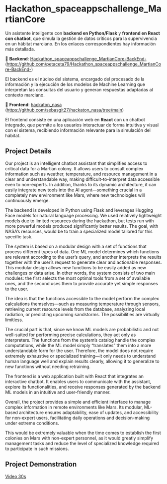 # Hackathon_spaceappschallenge_MartianCore

Un asistente inteligente con **backend en Python/Flask** y **frontend en React con chatbot**, que simula la gestión de datos críticos para la supervivencia en un hábitat marciano. En los enlaces correspondientes hay información más detallada.

🔹 **Backend**: [Hackathon_spaceappschallenge_MartianCore-BackEnd-](https://github.com/petaceta79/Hackathon_spaceappschallenge_MartianCore-BackEnd-) (https://github.com/petaceta79/Hackathon_spaceappschallenge_MartianCore-BackEnd-)

El backend es el núcleo del sistema, encargado del procesado de la información y la ejecución de los modelos de Machine Learning que interpretan las consultas del usuario y generan respuestas adaptadas al contexto marciano.  

🔹 **Frontend**: [hackaton_nasa](https://github.com/sebasgit27/hackaton_nasa/tree/main) (https://github.com/sebasgit27/hackaton_nasa/tree/main)

El frontend consiste en una aplicación web en **React** con un chatbot integrado, que permite a los usuarios interactuar de forma intuitiva y visual con el sistema, recibiendo información relevante para la simulación del hábitat.  

## Project Details

Our project is an intelligent chatbot assistant that simplifies access to critical data for a Martian colony. It allows users to consult complex information such as weather, temperature, and resource management in a clear and understandable way, making difficult-to-interpret data accessible even to non-experts. In addition, thanks to its dynamic architecture, it can easily integrate new tools into the AI agent—something crucial in a completely new environment like Mars, where new technologies will continuously emerge.

The backend is developed in Python using Flask and leverages Hugging Face models for natural language processing. We used relatively lightweight models due to limited resources during the hackathon, but tests run with more powerful models produced significantly better results. The goal, with NASA’s resources, would be to train a specialized model tailored for this specific task.

The system is based on a modular design with a set of functions that process different types of data. One ML model determines which functions are relevant according to the user’s query, and another interprets the results together with the user’s request to generate clear and actionable responses. This modular design allows new functions to be easily added as new challenges or data arise.
In other words, the system consists of two main modules: the first selects the most optimal tools from a set of available ones, and the second uses them to provide accurate yet simple responses to the user.

The idea is that the functions accessible to the model perform the complex calculations themselves—such as measuring temperature through sensors, retrieving current resource levels from the database, analyzing local radiation, or predicting upcoming sandstorms. The possibilities are virtually limitless.

The crucial part is that, since we know ML models are probabilistic and not well-suited for performing precise calculations, they act only as interpreters. The functions from the system’s catalog handle the complex computations, while the ML model simply “translates” them into a more understandable form for the user. Therefore, the model does not require extremely exhaustive or specialized training—it only needs to understand human language well and explain results clearly, allowing it to generalize to new functions without needing retraining.

The frontend is a web application built with React that integrates an interactive chatbot. It enables users to communicate with the assistant, explore its functionalities, and receive responses generated by the backend ML models in an intuitive and user-friendly manner.

Overall, the project provides a simple and efficient interface to manage complex information in remote environments like Mars. Its modular, ML-based architecture ensures adaptability, ease of updates, and accessibility for non-expert users, facilitating daily operations and decision-making under extreme conditions.

This would be extremely valuable when the time comes to establish the first colonies on Mars with non-expert personnel, as it would greatly simplify management tasks and reduce the level of specialized knowledge required to participate in such missions.

## Project Demonstration
[Video 30s]([https://github.com/sebasgit27/hackaton_nasa/tree/main](https://drive.google.com/file/d/1DzbkyyDUAbPS9sZOVMCM6krJodRw28UD/view?usp=sharing))
